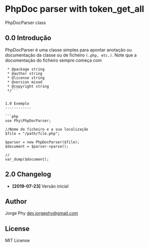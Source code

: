 PhpDoc parser with token_get_all
====================

PhpDocParser class

0.0 Introdução
----------------

PhpDocParser é uma classe simples para apontar anotação ou documentação da classe ou de ficheiro `(.php, etc.)`.
Note que a documentação do ficheiro sempre começa com 
```/**
 * @package string
 * @author string
 * @license string
 * @version mixed
 * @copyright string
 */```


1.0 Exemplo
------------

```php
use Phy\PhpDocParser;

//Nome do ficheiro e a sua localização
$file = "/path/file.php";

$parser = new PhpDocParser($file);
$document = $parser->parse();

//
var_dump($document);
```

2.0 Changelog
-------------
* **[2019-07-23]** Versão inicial

## Author
Jorge Phy <dev.jorgephy@gmail.com>
## License
MIT License
